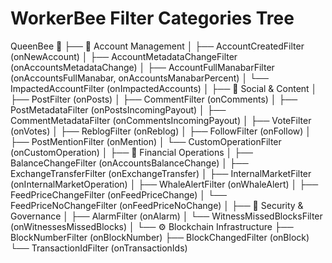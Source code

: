 # WorkerBee Filter Categories Tree

QueenBee 🐝
├── 👤 Account Management
│   ├── AccountCreatedFilter (onNewAccount)
│   ├── AccountMetadataChangeFilter (onAccountsMetadataChange)
│   ├── AccountFullManabarFilter (onAccountsFullManabar, onAccountsManabarPercent)
│   └── ImpactedAccountFilter (onImpactedAccounts)
│
├── 👥 Social & Content
│   ├── PostFilter (onPosts)
│   ├── CommentFilter (onComments)
│   ├── PostMetadataFilter (onPostsIncomingPayout)
│   ├── CommentMetadataFilter (onCommentsIncomingPayout)
│   ├── VoteFilter (onVotes)
│   ├── ReblogFilter (onReblog)
│   ├── FollowFilter (onFollow)
│   ├── PostMentionFilter (onMention)
│   └── CustomOperationFilter (onCustomOperation)
│
├── 🏦 Financial Operations
│   ├── BalanceChangeFilter (onAccountsBalanceChange)
│   ├── ExchangeTransferFilter (onExchangeTransfer)
│   ├── InternalMarketFilter (onInternalMarketOperation)
│   ├── WhaleAlertFilter (onWhaleAlert)
│   ├── FeedPriceChangeFilter (onFeedPriceChange)
│   └── FeedPriceNoChangeFilter (onFeedPriceNoChange)
│
├── 🔐 Security & Governance
│   ├── AlarmFilter (onAlarm)
│   └── WitnessMissedBlocksFilter (onWitnessesMissedBlocks)
│
└── ⚙️ Blockchain Infrastructure
    ├── BlockNumberFilter (onBlockNumber)
    ├── BlockChangedFilter (onBlock)
    └── TransactionIdFilter (onTransactionIds)
